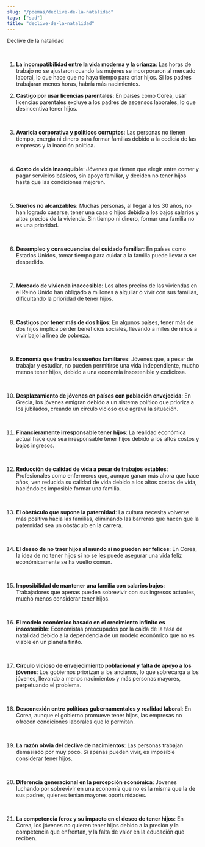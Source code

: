 ```yaml
---
slug: "/poemas/declive-de-la-natalidad"
tags: ["sad"]
title: "declive-de-la-natalidad"
---
```

Declive de la natalidad

&nbsp;

1. **La incompatibilidad entre la vida moderna y la crianza**: Las horas de trabajo no se ajustaron cuando las mujeres se incorporaron al mercado laboral, lo que hace que no haya tiempo para criar hijos. Si los padres trabajaran menos horas, habría más nacimientos.

  

2. **Castigo por usar licencias parentales**: En países como Corea, usar licencias parentales excluye a los padres de ascensos laborales, lo que desincentiva tener hijos.

&nbsp;

3. **Avaricia corporativa y políticos corruptos**: Las personas no tienen tiempo, energía ni dinero para formar familias debido a la codicia de las empresas y la inacción política.

&nbsp;

4. **Costo de vida inasequible**: Jóvenes que tienen que elegir entre comer y pagar servicios básicos, sin apoyo familiar, y deciden no tener hijos hasta que las condiciones mejoren.

&nbsp;

5. **Sueños no alcanzables**: Muchas personas, al llegar a los 30 años, no han logrado casarse, tener una casa o hijos debido a los bajos salarios y altos precios de la vivienda. Sin tiempo ni dinero, formar una familia no es una prioridad.

&nbsp;

6. **Desempleo y consecuencias del cuidado familiar**: En países como Estados Unidos, tomar tiempo para cuidar a la familia puede llevar a ser despedido.

&nbsp;

7. **Mercado de vivienda inaccesible**: Los altos precios de las viviendas en el Reino Unido han obligado a millones a alquilar o vivir con sus familias, dificultando la prioridad de tener hijos.

&nbsp;

8. **Castigos por tener más de dos hijos**: En algunos países, tener más de dos hijos implica perder beneficios sociales, llevando a miles de niños a vivir bajo la línea de pobreza.

&nbsp;

9. **Economía que frustra los sueños familiares**: Jóvenes que, a pesar de trabajar y estudiar, no pueden permitirse una vida independiente, mucho menos tener hijos, debido a una economía insostenible y codiciosa.

&nbsp;

10. **Desplazamiento de jóvenes en países con población envejecida**: En Grecia, los jóvenes emigran debido a un sistema político que prioriza a los jubilados, creando un círculo vicioso que agrava la situación.

&nbsp;

11. **Financieramente irresponsable tener hijos**: La realidad económica actual hace que sea irresponsable tener hijos debido a los altos costos y bajos ingresos.

&nbsp;

12. **Reducción de calidad de vida a pesar de trabajos estables**: Profesionales como enfermeros que, aunque ganan más ahora que hace años, ven reducida su calidad de vida debido a los altos costos de vida, haciéndoles imposible formar una familia.

&nbsp;

13. **El obstáculo que supone la paternidad**: La cultura necesita volverse más positiva hacia las familias, eliminando las barreras que hacen que la paternidad sea un obstáculo en la carrera.

&nbsp;

14. **El deseo de no traer hijos al mundo si no pueden ser felices**: En Corea, la idea de no tener hijos si no se les puede asegurar una vida feliz económicamente se ha vuelto común.

&nbsp;

15. **Imposibilidad de mantener una familia con salarios bajos**: Trabajadores que apenas pueden sobrevivir con sus ingresos actuales, mucho menos considerar tener hijos.

&nbsp;

16. **El modelo económico basado en el crecimiento infinito es insostenible**: Economistas preocupados por la caída de la tasa de natalidad debido a la dependencia de un modelo económico que no es viable en un planeta finito.

&nbsp;

17. **Círculo vicioso de envejecimiento poblacional y falta de apoyo a los jóvenes**: Los gobiernos priorizan a los ancianos, lo que sobrecarga a los jóvenes, llevando a menos nacimientos y más personas mayores, perpetuando el problema.

&nbsp;

18. **Desconexión entre políticas gubernamentales y realidad laboral**: En Corea, aunque el gobierno promueve tener hijos, las empresas no ofrecen condiciones laborales que lo permitan.

&nbsp;

19. **La razón obvia del declive de nacimientos**: Las personas trabajan demasiado por muy poco. Si apenas pueden vivir, es imposible considerar tener hijos.

&nbsp;

20. **Diferencia generacional en la percepción económica**: Jóvenes luchando por sobrevivir en una economía que no es la misma que la de sus padres, quienes tenían mayores oportunidades.

&nbsp;

21. **La competencia feroz y su impacto en el deseo de tener hijos**: En Corea, los jóvenes no quieren tener hijos debido a la presión y la competencia que enfrentan, y la falta de valor en la educación que reciben.